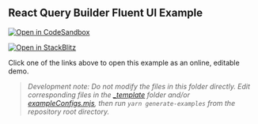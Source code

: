 ## React Query Builder Fluent UI Example

[![Open in CodeSandbox](https://img.shields.io/badge/Open_in-CodeSandbox-000000?logo=codesandbox)](https://codesandbox.io/p/sandbox/github/react-querybuilder/react-querybuilder/tree/main/examples/fluent?file=/src/App.tsx)

[![Open in StackBlitz](https://img.shields.io/badge/Open_in-StackBlitz-1269D3?logo=stackblitz)](https://stackblitz.com/github/react-querybuilder/react-querybuilder/tree/main/examples/fluent?file=src/App.tsx)

Click one of the links above to open this example as an online, editable demo.

> _Development note: Do not modify the files in this folder directly. Edit corresponding files in the [\_template](../_template) folder and/or [exampleConfigs.mjs](../exampleConfigs.mjs), then run `yarn generate-examples` from the repository root directory._
